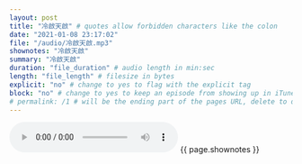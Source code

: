 ```yaml
---
layout: post
title: "冷啟天啟" # quotes allow forbidden characters like the colon
date: "2021-01-08 23:17:02"
file: "/audio/冷啟天啟.mp3"
shownotes: "冷啟天啟"
summary: "冷啟天啟"
duration: "file_duration" # audio length in min:sec
length: "file_length" # filesize in bytes
explicit: "no" # change to yes to flag with the explicit tag
block: "no" # change to yes to keep an episode from showing up in iTunes
# permalink: /1 # will be the ending part of the pages URL, delete to default to the title
---
```


<audio controls>
<source src="{{site.url}}{{site.baseurl}}{{ page.file }}" type="audio/x-mp3">
Your browser does not support the audio element.
</audio>
{{ page.shownotes }}
